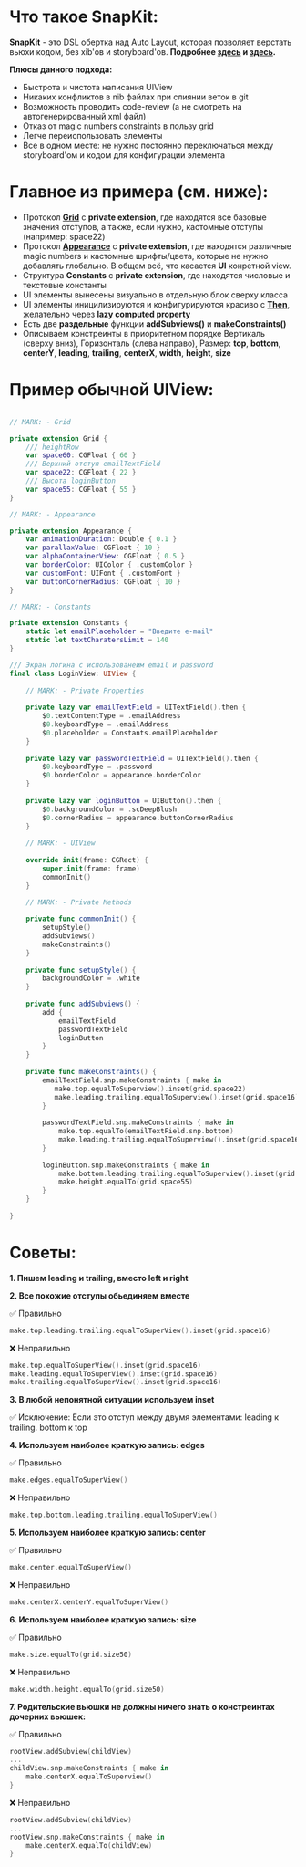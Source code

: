 # Что такое SnapKit:

**SnapKit** - это DSL обертка над Auto Layout, которая позволяет верстать вьюхи кодом, без xib'ов и storyboard'ов.
**Подробнее [здесь](https://github.com/SnapKit/SnapKit) и [здесь](http://snapkit.io/docs/).**

**Плюсы данного подхода:**
- Быстрота и чистота написания UIView
- Никаких конфликтов в nib файлах при слиянии веток в git
- Возможность проводить code-review (а не смотреть на автогенерированный xml файл) 
- Отказ от magic numbers constraints в пользу grid
- Легче переиспользовать элементы
- Все в одном месте: не нужно постоянно переключаться между storyboard'ом и кодом для конфигурации элемента

# Главное из примера (см. ниже):

- Протокол **[Grid](Sources/Grid.swift)** с **private extension**, где находятся все базовые значения отступов, а также, если нужно, кастомные отступы (например: space22)
- Протокол **[Appearance](Sources/Appearance.swift)** с **private extension**, где находятся различные magic numbers и кастомные шрифты/цвета, которые не нужно добавлять глобально. В общем всё, что касается **UI** конретной view.
- Структура **Constants** с **private extension**, где находятся числовые и текстовые константы
- UI элементы вынесены визуально в отдельную блок сверху класса
- UI элементы иницилизируются и конфигурируются красиво с [**Then**](https://github.com/devxoul/Then), желательно через **lazy computed property**
- Есть две **раздельные** функции **addSubviews()** и **makeConstraints()**
- Описываем констреинты в приоритетном порядке Вертикаль (сверху вниз), Горизонталь (слева направо), Размер: **top**, **bottom**, **centerY**, **leading**, **trailing**, **centerX**, **width**, **height**, **size**

# Пример обычной UIView:

```swift

// MARK: - Grid

private extension Grid {
    /// heightRow
    var space60: CGFloat { 60 }
    /// Верхний отступ emailTextField
    var space22: CGFloat { 22 }
    /// Высота loginButton
    var space55: CGFloat { 55 }
}

// MARK: - Appearance

private extension Appearance {
    var animationDuration: Double { 0.1 }
    var parallaxValue: CGFloat { 10 }
    var alphaContainerView: CGFloat { 0.5 }
    var borderColor: UIColor { .customColor }
    var customFont: UIFont { .customFont }
    var buttonCornerRadius: CGFloat { 10 }
}

// MARK: - Constants

private extension Constants {
    static let emailPlaceholder = "Введите e-mail"
    static let textCharatersLimit = 140
}

/// Экран логина с использованеим email и password
final class LoginView: UIView {
       
    // MARK: - Private Properties
    
    private lazy var emailTextField = UITextField().then {
        $0.textContentType = .emailAddress
        $0.keyboardType = .emailAddress
        $0.placeholder = Constants.emailPlaceholder
    }
    
    private lazy var passwordTextField = UITextField().then {
        $0.keyboardType = .password
        $0.borderColor = appearance.borderColor
    }
    
    private lazy var loginButton = UIButton().then {
        $0.backgroundColor = .scDeepBlush
        $0.cornerRadius = appearance.buttonCornerRadius
    }
    
    // MARK: - UIView
    
    override init(frame: CGRect) {
        super.init(frame: frame)
        commonInit()
    }
    
    // MARK: - Private Methods

    private func commonInit() {
        setupStyle()
        addSubviews()
        makeConstraints()
    }
    
    private func setupStyle() {
        backgroundColor = .white
    }
    
    private func addSubviews() {
        add { 
            emailTextField
            passwordTextField
            loginButton
        }
    }
    
    private func makeConstraints() {
        emailTextField.snp.makeConstraints { make in
           make.top.equalToSuperview().inset(grid.space22)
           make.leading.trailing.equalToSuperview().inset(grid.space16)
        }
        
        passwordTextField.snp.makeConstraints { make in
            make.top.equalTo(emailTextField.snp.bottom)
            make.leading.trailing.equalToSuperview().inset(grid.space16)
        }
        
        loginButton.snp.makeConstraints { make in
            make.bottom.leading.trailing.equalToSuperview().inset(grid.space8)
            make.height.equalTo(grid.space55)
        }
    }
    
}

```

# Советы:

**1. Пишем leading и trailing, вместо left и right**

**2. Все похожие отступы обьединяем вместе**

✅ Правильно
```swift
make.top.leading.trailing.equalToSuperView().inset(grid.space16)

```
❌ Неправильно
```swift
make.top.equalToSuperView().inset(grid.space16)
make.leading.equalToSuperView().inset(grid.space16)
make.trailing.equalToSuperView().inset(grid.space16)
```

**3. В любой непонятной ситуации используем inset**

✅ Исключение: Если это отступ между двумя элементами: leading к trailing. bottom к top

**4. Используем наиболее краткую запись: edges**

✅ Правильно
```swift
make.edges.equalToSuperView()
```

❌ Неправильно
```swift
make.top.bottom.leading.trailing.equalToSuperView()
```

**5. Используем наиболее краткую запись: center**

✅ Правильно
```swift
make.center.equalToSuperView()
```

❌ Неправильно
```swift
make.centerX.centerY.equalToSuperView()
```

**6. Используем наиболее краткую запись: size**

✅ Правильно
```swift
make.size.equalTo(grid.size50)
```

❌ Неправильно
```swift
make.width.height.equalTo(grid.size50)
```

**7. Родительские вьюшки не должны ничего знать о констреинтах дочерних вьюшек:**

✅ Правильно
```swift
rootView.addSubview(childView)
...
childView.snp.makeConstraints { make in
    make.centerX.equalToSuperview()
}

```

❌ Неправильно
```swift
rootView.addSubview(childView)
...
rootView.snp.makeConstraints { make in
    make.centerX.equalTo(childView)
}
```
